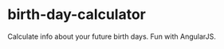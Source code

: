 birth-day-calculator
====================

Calculate info about your future birth days. Fun with AngularJS.

